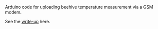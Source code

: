 Arduino code for uploading beehive temperature measurement via a GSM modem.

See the [write-up](http://www.paulfurley.com/hack-the-hive-connecting-a-beehive-to-the-internet/) here.
